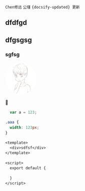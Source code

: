 `Chen修远` `公瑾` `{docsify-updated} 更新`

## dfdfgd

## dfgsgsg

### sgfsg

<img src="_media/logo.jpeg" width = "100" height = "100" style="border-radius: 100px;" />

:100:

```js
  var a = 123;
```


```css
.aaa {
  width: 123px;
}
```

```vue
<template>
  <div>sdfsf</div>
</template>

<script>
  export default {

  }
</script>
```